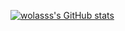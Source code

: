 [![wolasss's GitHub stats](https://github-readme-stats.vercel.app/api?username=wolasss&count_private=true&show_icons=true)](https://github.com/anuraghazra/github-readme-stats)

